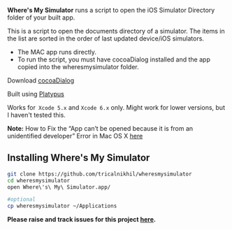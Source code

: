 **Where's My Simulator** runs a script to open the iOS Simulator Directory folder of your built app. 

This is a script to open the documents directory of a simulator. The items in the list are sorted in the order of last updated device/iOS simulators.
- The MAC app runs directly.
- To run the script, you must have cocoaDialog installed and the app copied into the wheresmysimulator folder.

Download [cocoaDialog](http://mstratman.github.io/cocoadialog/)

Built using [Platypus](http://www.sveinbjorn.org/platypus)

Works for` Xcode 5.x` and `Xcode 6.x` only. Might work for lower versions, but I haven't tested this.

**Note:** How to Fix the “App can’t be opened because it is from an unidentified developer” Error in Mac OS X [here](http://osxdaily.com/2012/07/27/app-cant-be-opened-because-it-is-from-an-unidentified-developer/)
## Installing Where's My Simulator

```bash
git clone https://github.com/tricalnikhil/wheresmysimulator
cd wheresmysimulator
open Where\'s\ My\ Simulator.app/

#optional
cp wheresmysimulator ~/Applications
```

**Please raise and track issues for this project [here](https://github.com/tricalnikhil/wheresmysimulator/issues).**
